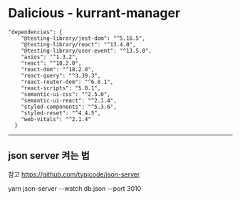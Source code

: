 # Dalicious - kurrant-manager

```
"dependencies": {
    "@testing-library/jest-dom": "^5.16.5",
    "@testing-library/react": "^13.4.0",
    "@testing-library/user-event": "^13.5.0",
    "axios": "^1.3.2",
    "react": "^18.2.0",
    "react-dom": "^18.2.0",
    "react-query": "^3.39.3",
    "react-router-dom": "^6.8.1",
    "react-scripts": "5.0.1",
    "semantic-ui-css": "^2.5.0",
    "semantic-ui-react": "^2.1.4",
    "styled-components": "^5.3.6",
    "styled-reset": "^4.4.5",
    "web-vitals": "^2.1.4"
  }

```

---

## json server 켜는 법

참고
https://github.com/typicode/json-server

yarn json-server --watch db.json --port 3010
